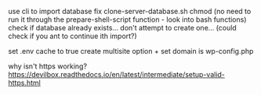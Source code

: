 use cli to import database
fix clone-server-database.sh chmod (no need to run it through the prepare-shell-script function - look into bash functions)
check if database already exists... don't attempt to create one... (could check if you ant to continue ith import?)

set .env cache to true
create multisite option + set domain is wp-config.php

why isn't https working? https://devilbox.readthedocs.io/en/latest/intermediate/setup-valid-https.html
